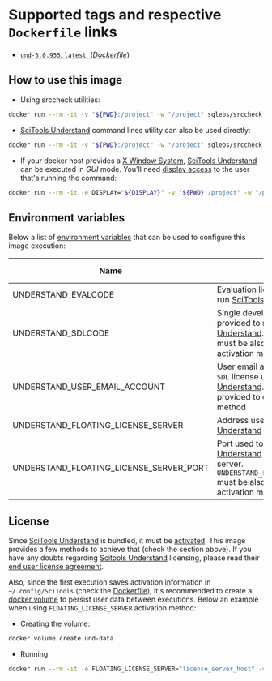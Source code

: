 # Supported tags and respective `Dockerfile` links

-	[`und-5.0.955`, `latest`, (*Dockerfile*)](https://github.com/sglebs/srccheck/Dockerfile)

## How to use this image

* Using srccheck utilities:

```bash
docker run --rm -it -v "${PWD}:/project" -w "/project" sglebs/srccheck
```

* [SciTools Understand][] command lines utility can also be used directly:

```bash
docker run --rm -it -v "${PWD}:/project" -w "/project" sglebs/srccheck und help
```

* If your docker host provides a [X Window System][], [SciTools Understand][] can be executed in *GUI* mode. You'll need [display access][] to the user that's running the command:

```bash
docker run --rm -it -e DISPLAY="${DISPLAY}" -v "${PWD}:/project" -w "/project" -v "/tmp/.X11-unix:/tmp/.X11-unix" sglebs/understand understand
```

## Environment variables

Below a list of [environment variables](https://docs.docker.com/engine/reference/run/#env-environment-variables) that can be used to configure this image execution:

| Name | Description | Default value |
|---|---|---|
| UNDERSTAND_EVALCODE | Evaluation license code provided to run [SciTools Understand][] | - |
| UNDERSTAND_SDLCODE | Single developer license code provided to run [SciTools Understand][]. `USER_EMAIL_ACCOUNT` must be also provided to enable this activation method | - |
| UNDERSTAND_USER_EMAIL_ACCOUNT | User email account associated with `SDL` license used to activate [SciTools Understand][]. `SDLCODE` must be also provided to enable this activation method | - |
| UNDERSTAND_FLOATING_LICENSE_SERVER | Address used to connect [SciTools Understand][] client to a license server | - |
| UNDERSTAND_FLOATING_LICENSE_SERVER_PORT | Port used to connect [SciTools Understand][] client to a license server. `UNDERSTAND_FLOATING_LICENSE_SERVER` must be also provided to enable this activation method | 9000 |

## License

Since [SciTools Understand][] is bundled, it must be [activated][]. This image provides a few methods to achieve that (check the section above). If you have any doubts regarding [Scitools Understand][] licensing, please read their [end user license agreement][].

Also, since the first execution saves activation information in `~/.config/SciTools` (check the [Dockerfile](https://github.com/sglebs/srccheck/Dockerfile)), it's recommended to create a [docker volume][] to persist user data between executions. Below an example when using `FLOATING_LICENSE_SERVER` activation method:

* Creating the volume:

```bash
docker volume create und-data
```

* Running:

```bash
docker run --rm -it -e FLOATING_LICENSE_SERVER="license_server_host" -v "und-data:/root/.config/SciTools" -v "${PWD}:/project" -w "/project" sglebs/srccheck
```

[X Window System]: https://en.wikipedia.org/wiki/X_Window_System
[display access]: https://askubuntu.com/questions/654966/enable-x-display-access-for-local-user
[activated]: https://scitools.com/support/running-understand-headless-linux-server/
[end user license agreement]: https://scitools.com/eula/
[environment variables]: https://docs.docker.com/engine/reference/run/#env-environment-variables
[SciTools Understand]: https://scitools.com/features/
[docker volume]: https://docs.docker.com/engine/reference/commandline/volume_create/